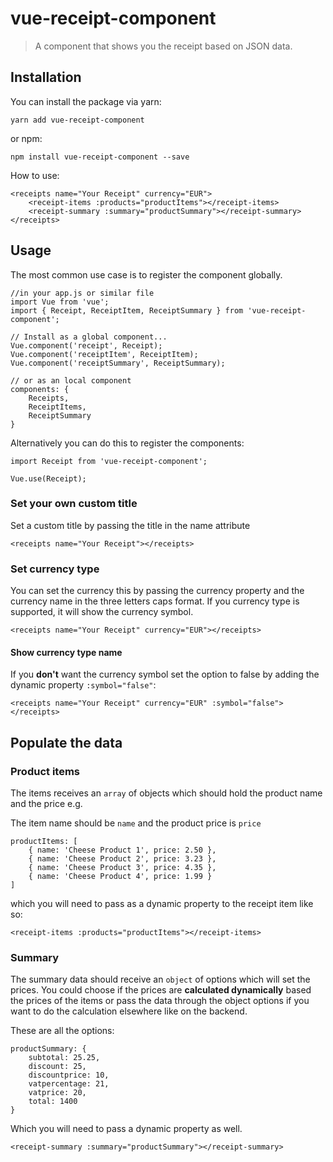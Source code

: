 # vue-receipt-component

> A component that shows you the receipt based on JSON data.

## Installation
You can install the package via yarn:
```
yarn add vue-receipt-component
```
or npm:
```
npm install vue-receipt-component --save
```

How to use:
```
<receipts name="Your Receipt" currency="EUR">
    <receipt-items :products="productItems"></receipt-items>
    <receipt-summary :summary="productSummary"></receipt-summary>
</receipts>
```

## Usage

The most common use case is to register the component globally.
```
//in your app.js or similar file
import Vue from 'vue';
import { Receipt, ReceiptItem, ReceiptSummary } from 'vue-receipt-component';

// Install as a global component...
Vue.component('receipt', Receipt);
Vue.component('receiptItem', ReceiptItem);
Vue.component('receiptSummary', ReceiptSummary);

// or as an local component
components: {
    Receipts,
    ReceiptItems,
    ReceiptSummary
}
```
Alternatively you can do this to register the components:
```
import Receipt from 'vue-receipt-component';

Vue.use(Receipt);
```

### Set your own custom title
Set a custom title by passing the title in the name attribute
```
<receipts name="Your Receipt"></receipts>
```

### Set currency type
You can set the currency this by passing the currency property and the currency name in the three letters caps format.
If you currency type is supported, it will show the currency symbol.
```
<receipts name="Your Receipt" currency="EUR"></receipts>
```

#### Show currency type name
If you **don't** want the currency symbol set the option to false by adding the dynamic
property `:symbol="false"`:
```
<receipts name="Your Receipt" currency="EUR" :symbol="false"></receipts>
```

## Populate the  data

### Product items
The items receives an `array` of objects which should hold the product name and the price
e.g.

The item name should be `name` and the product price is `price`

```
productItems: [
    { name: 'Cheese Product 1', price: 2.50 },
    { name: 'Cheese Product 2', price: 3.23 },
    { name: 'Cheese Product 3', price: 4.35 },
    { name: 'Cheese Product 4', price: 1.99 }
]
```
which you will need to pass as a dynamic property to the receipt item like so:
```
<receipt-items :products="productItems"></receipt-items>
```

### Summary
The summary data should receive an `object` of options which will set the prices.
You could choose if the prices are **calculated dynamically** based the prices of the items
or pass the data through the object options if you want to do the calculation elsewhere like on the backend.

These are all the options:
```
productSummary: {
    subtotal: 25.25,
    discount: 25,
    discountprice: 10,
    vatpercentage: 21,
    vatprice: 20,
    total: 1400
}
```
Which you will need to pass a dynamic property as well.
```
<receipt-summary :summary="productSummary"></receipt-summary>
```

